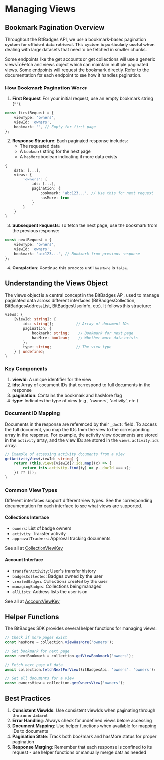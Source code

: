 # Managing Views

## Bookmark Pagination Overview

Throughout the BitBadges API, we use a bookmark-based pagination system for efficient data retrieval. This system is particularly useful when dealing with large datasets that need to be fetched in smaller chunks.

Some endpoints like the get accounts or get collections will use a generic viewsToFetch and views object which can maintain multiple paginated views. Some endpoints will request the bookmark directly. Refer to the documentation for each endpoint to see how it handles pagination.

### How Bookmark Pagination Works

1. **First Request**: For your initial request, use an empty bookmark string (`""`).

```typescript
const firstRequest = {
    viewType: 'owners',
    viewId: 'owners',
    bookmark: '', // Empty for first page
};
```

2. **Response Structure**: Each paginated response includes:
   * The requested data
   * A `bookmark` string for the next page
   * A `hasMore` boolean indicating if more data exists

```typescript
{
    data: [...],
    views: {
        'owners': {
            ids: [...],
            pagination: {
                bookmark: 'abc123...', // Use this for next request
                hasMore: true
            }
        }
    }
}
```

3. **Subsequent Requests**: To fetch the next page, use the bookmark from the previous response:

```typescript
const nextRequest = {
    viewType: 'owners',
    viewId: 'owners',
    bookmark: 'abc123...', // Bookmark from previous response
};
```

4. **Completion**: Continue this process until `hasMore` is `false`.

## Understanding the Views Object

The views object is a central concept in the BitBadges API, used to manage paginated data across different interfaces (BitBadgesCollection, BitBadgesAddressList, BitBadgesUserInfo, etc). It follows this structure:

```typescript
views: {
    [viewId: string]: {
        ids: string[];          // Array of document IDs
        pagination: {
            bookmark: string;    // Bookmark for next page
            hasMore: boolean;    // Whether more data exists
        };
        type: string;           // The view type
    } | undefined;
}
```

### Key Components

1. **viewId**: A unique identifier for the view
2. **ids**: Array of document IDs that correspond to full documents in the response
3. **pagination**: Contains the bookmark and hasMore flag
4. **type**: Indicates the type of view (e.g., 'owners', 'activity', etc.)

### Document ID Mapping

Documents in the response are referenced by their `_docId` field. To access the full document, you map the IDs from the view to the corresponding array in the response. For example, the activity view documents are stored in the `activity` array, and the view IDs are stored in the `views.activity.ids` array.

```typescript
// Example of accessing activity documents from a view
getActivityView(viewId: string) {
    return (this.views[viewId]?.ids.map((x) => {
        return this.activity.find((y) => y._docId === x);
    }) ?? []);
}
```

### Common View Types

Different interfaces support different view types. See the corresponding documentation for each interface to see what views are supported.

#### Collections Interface

* `owners`: List of badge owners
* `activity`: Transfer activity
* `approvalTrackers`: Approval tracking documents

See all at [CollectionViewKey](https://bitbadges.github.io/bitbadgesjs/types/CollectionViewKey.html)

#### Account Interface

* `transferActivity`: User's transfer history
* `badgesCollected`: Badges owned by the user
* `createdBadges`: Collections created by the user
* `managingBadges`: Collections being managed
* `allLists`: Address lists the user is on

See all at [AccountViewKey](https://bitbadges.github.io/bitbadgesjs/types/AccountViewKey.html)

## Helper Functions

The BitBadges SDK provides several helper functions for managing views:

```typescript
// Check if more pages exist
const hasMore = collection.viewHasMore('owners');

// Get bookmark for next page
const nextBookmark = collection.getViewBookmark('owners');

// Fetch next page of data
await collection.fetchNextForView(BitBadgesApi, 'owners', 'owners');

// Get all documents for a view
const ownersView = collection.getOwnersView('owners');
```

## Best Practices

1. **Consistent ViewIds**: Use consistent viewIds when paginating through the same dataset
2. **Error Handling**: Always check for undefined views before accessing
3. **Document Mapping**: Use helper functions when available for mapping IDs to documents
4. **Pagination State**: Track both bookmark and hasMore status for proper pagination
5. **Response Merging**: Remember that each response is confined to its request - use helper functions or manually merge data as needed
